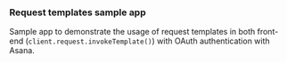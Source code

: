 ### Request templates sample app

Sample app to demonstrate the usage of request templates in both front-end (`client.request.invokeTemplate()`) with OAuth authentication with Asana.

